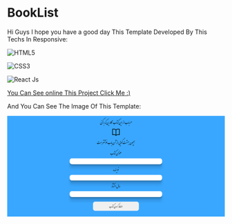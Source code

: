 
# BookList

Hi Guys
I hope you have a good day This Template Developed By This Techs In Responsive:

 ![HTML5](https://img.shields.io/badge/html5-%23E34F26.svg?style=for-the-badge&logo=html5&logoColor=white) 

![CSS3](https://img.shields.io/badge/css3-%231572B6.svg?style=for-the-badge&logo=css3&logoColor=white) 

![React Js](https://shields.io/badge/react-black?logo=react&style=for-the-badge)

[You Can See online This Project Click Me :)](https://mojtaba-jsx.github.io/Book-List/)

And You Can See The Image Of This Template:

 
![Logo](https://github.com/mojtaba-jsx/Book-List/blob/main/public/Capture.PNG)



